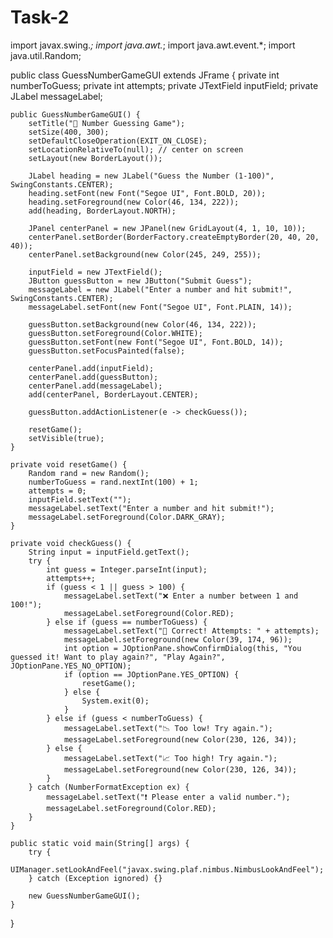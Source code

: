 # Task-2
import javax.swing.*;
import java.awt.*;
import java.awt.event.*;
import java.util.Random;

public class GuessNumberGameGUI extends JFrame {
    private int numberToGuess;
    private int attempts;
    private JTextField inputField;
    private JLabel messageLabel;

    public GuessNumberGameGUI() {
        setTitle("🎯 Number Guessing Game");
        setSize(400, 300);
        setDefaultCloseOperation(EXIT_ON_CLOSE);
        setLocationRelativeTo(null); // center on screen
        setLayout(new BorderLayout());

        JLabel heading = new JLabel("Guess the Number (1-100)", SwingConstants.CENTER);
        heading.setFont(new Font("Segoe UI", Font.BOLD, 20));
        heading.setForeground(new Color(46, 134, 222));
        add(heading, BorderLayout.NORTH);

        JPanel centerPanel = new JPanel(new GridLayout(4, 1, 10, 10));
        centerPanel.setBorder(BorderFactory.createEmptyBorder(20, 40, 20, 40));
        centerPanel.setBackground(new Color(245, 249, 255));

        inputField = new JTextField();
        JButton guessButton = new JButton("Submit Guess");
        messageLabel = new JLabel("Enter a number and hit submit!", SwingConstants.CENTER);
        messageLabel.setFont(new Font("Segoe UI", Font.PLAIN, 14));

        guessButton.setBackground(new Color(46, 134, 222));
        guessButton.setForeground(Color.WHITE);
        guessButton.setFont(new Font("Segoe UI", Font.BOLD, 14));
        guessButton.setFocusPainted(false);

        centerPanel.add(inputField);
        centerPanel.add(guessButton);
        centerPanel.add(messageLabel);
        add(centerPanel, BorderLayout.CENTER);

        guessButton.addActionListener(e -> checkGuess());

        resetGame();
        setVisible(true);
    }

    private void resetGame() {
        Random rand = new Random();
        numberToGuess = rand.nextInt(100) + 1;
        attempts = 0;
        inputField.setText("");
        messageLabel.setText("Enter a number and hit submit!");
        messageLabel.setForeground(Color.DARK_GRAY);
    }

    private void checkGuess() {
        String input = inputField.getText();
        try {
            int guess = Integer.parseInt(input);
            attempts++;
            if (guess < 1 || guess > 100) {
                messageLabel.setText("❌ Enter a number between 1 and 100!");
                messageLabel.setForeground(Color.RED);
            } else if (guess == numberToGuess) {
                messageLabel.setText("🎉 Correct! Attempts: " + attempts);
                messageLabel.setForeground(new Color(39, 174, 96));
                int option = JOptionPane.showConfirmDialog(this, "You guessed it! Want to play again?", "Play Again?", JOptionPane.YES_NO_OPTION);
                if (option == JOptionPane.YES_OPTION) {
                    resetGame();
                } else {
                    System.exit(0);
                }
            } else if (guess < numberToGuess) {
                messageLabel.setText("📉 Too low! Try again.");
                messageLabel.setForeground(new Color(230, 126, 34));
            } else {
                messageLabel.setText("📈 Too high! Try again.");
                messageLabel.setForeground(new Color(230, 126, 34));
            }
        } catch (NumberFormatException ex) {
            messageLabel.setText("❗ Please enter a valid number.");
            messageLabel.setForeground(Color.RED);
        }
    }

    public static void main(String[] args) {
        try {
            UIManager.setLookAndFeel("javax.swing.plaf.nimbus.NimbusLookAndFeel");
        } catch (Exception ignored) {}

        new GuessNumberGameGUI();
    }
}
